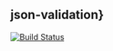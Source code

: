 ## json-validation}
[![Build Status](https://travis-ci.org/mitchellwrosen/json-validation.svg?branch=master)](https://travis-ci.org/mitchellwrosen/json-validation)